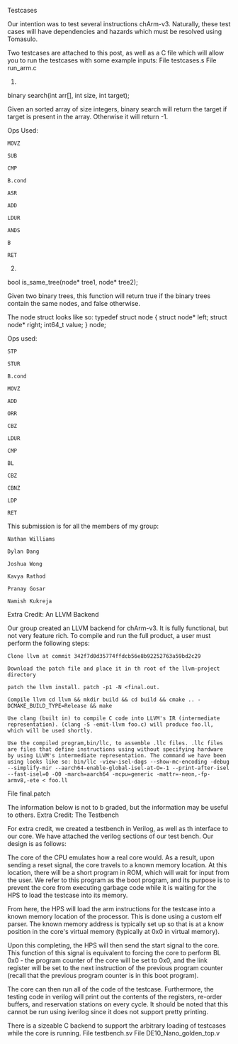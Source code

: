Testcases

Our intention was to test several instructions chArm-v3. Naturally, these test cases will have dependencies and hazards which must be resolved using Tomasulo.

Two testcases are attached to this post, as well as a C file which will allow you to run the testcases with some example inputs:
File
testcases.s
File
run_arm.c

1.
binary search(int arr[], int size, int target);

Given an sorted array of size integers, binary search will return the target if target is present in the array. Otherwise it will return -1.

Ops Used:

    MOVZ

    SUB

    CMP

    B.cond

    ASR

    ADD

    LDUR

    ANDS

    B

    RET

2.
bool is_same_tree(node* tree1, node* tree2); 

Given two binary trees, this function will return true if the binary trees contain the same nodes, and false otherwise.

The node struct looks like so:
typedef struct node {
    struct node* left;
    struct node* right;
    int64_t value;
} node;

Ops used:

    STP

    STUR

    B.cond

    MOVZ

    ADD

    ORR

    CBZ

    LDUR

    CMP

    BL

    CBZ

    CBNZ

    LDP

    RET

This submission is for all the members of my group:

    Nathan Williams

    Dylan Dang

    Joshua Wong

    Kavya Rathod

    Pranay Gosar

    Namish Kukreja

Extra Credit: An LLVM Backend

Our group created an LLVM backend for chArm-v3. It is fully functional, but not very feature rich. To compile and run the full product, a user must perform the following steps:

    Clone llvm at commit 342f7d0d35774ffdcb56e8b92252763a59bd2c29

    Download the patch file and place it in th root of the llvm-project directory

    patch the llvm install. patch -p1 -N <final.out.

    Compile llvm cd llvm && mkdir build && cd build && cmake .. -DCMAKE_BUILD_TYPE=Release && make

    Use clang (built in) to compile C code into LLVM's IR (intermediate representation). (clang -S -emit-llvm foo.c) will produce foo.ll, which will be used shortly.

    Use the compiled program,bin/llc, to assemble .llc files. .llc files are files that define instructions using without specifying hardware by using LLVM's intermediate representation. The command we have been using looks like so: bin/llc -view-isel-dags --show-mc-encoding -debug --simplify-mir --aarch64-enable-global-isel-at-O=-1 --print-after-isel --fast-isel=0 -O0 -march=aarch64 -mcpu=generic -mattr=-neon,-fp-armv8,-ete < foo.ll

File
final.patch

The information below is not to b graded, but the information may be useful to others.
Extra Credit: The Testbench

For extra credit, we created a testbench in Verilog, as well as th interface to our core. We have attached the verilog sections of our test bench. Our design is as follows:

The core of the CPU emulates how a real core would. As a result, upon sending a reset signal, the core travels to a known memory location. At this location, there will be a short program in ROM, which will wait for input from the user. We refer to this program as the boot program, and its purpose is to prevent the core from executing garbage code while it is waiting for the HPS to load the testcase into its memory.

From here, the HPS will load the arm instructions for the testcase into a known memory location of the processor. This is done using a custom elf parser. The known memory address is typically set up so that is at a know position in the core's virtual memory (typically at 0x0 in virtual memory).

Upon this completing, the HPS will then send the start signal to the core. This function of this signal is equivalent to forcing the core to perform BL 0x0 - the program counter of the core will be set to 0x0, and the link register will be set to the next instruction of the previous program counter (recall that the previous program counter is in this boot program).

The core can then run all of the code of the testcase. Furthermore, the testing code in verilog will print out the contents of the registers, re-order buffers, and reservation stations on every cycle. It should be noted that this cannot be run using iverilog since it does not support pretty printing.

There is a sizeable C backend to support the arbitrary loading of testcases while the core is running.
File
testbench.sv
File
DE10_Nano_golden_top.v


